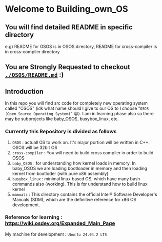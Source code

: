 # Welcome to Building_own_OS

## You will find detailed README in specific directory
e.g) README for OSOS is in OSOS directory, README for cross-compiler is in cross-compiler directory

## You are Strongly Requested to checkout [`./OSOS/README.md`](https://github.com/shreekar2005/Building_own_OS/tree/main/OSOS#osos) :)
## Introduction
In this repo you will find src code for completely new operating system called "OSOS" (idk what name should I give to our OS to I choose "`OSOS (Open Source Operating System)`" 😁).
I am in learning phase also so there may be subprojects like baby_OSOS, busybox_linux, etc.

### Currently this Repository is divided as follows
1.  `OSOS` : actuall OS to work on. It's major portion will be written in C++. OSOS will be 32bit OS
2.  `cross-compiler` : You will need to build cross compiler in order to build OSOS
3.  `baby_OSOS` : for understanding how kernel loads in memory. In baby_OSOS we are loading bootloader in memory and then loading kernel from bootloder (with pure x86 assembly)
4.  `busybox_linux` : minimal linux based OS, which have many bash commands also (working). This is for understand how to build linux kernel
5.  `manuals` : This directory contains the official Intel® Software Developer's Manuals (SDM), which are the definitive reference for x86 OS development.

### Reference for learning : https://wiki.osdev.org/Expanded_Main_Page

My machine for development : `Ubuntu 24.04.2 LTS`